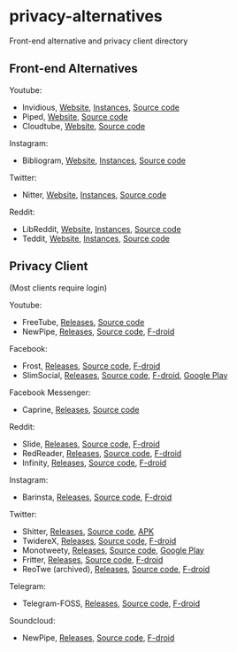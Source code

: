 # privacy-alternatives
Front-end alternative and privacy client directory

## Front-end Alternatives

Youtube:
- Invidious, [Website](https://invidious.snopyta.org), [Instances](https://invidio.us), [Source code](https://github.com/iv-org/invidious)
- Piped, [Website](https://piped.kavin.rocks/), [Source code](https://github.com/TeamPiped/Piped)
- Cloudtube, [Website](https://tube.cadence.moe), [Source code](https://git.sr.ht/~cadence/cloudtube)

Instagram:
- Bibliogram, [Website](https://bibliogram.art), [Instances](https://git.sr.ht/~cadence/bibliogram-docs/tree/master/docs/Instances.md), [Source code](https://git.sr.ht/~cadence/bibliogram)

Twitter:
- Nitter, [Website](https://nitter.net), [Instances](https://github.com/zedeus/nitter/wiki/Instances), [Source code](https://github.com/zedeus/nitter)

Reddit:
- LibReddit, [Website](https://libredd.it), [Instances](https://github.com/spikecodes/libreddit#instances), [Source code](https://github.com/spikecodes/libreddit)
- Teddit, [Website](https://teddit.net), [Instances](https://codeberg.org/teddit/teddit#instances), [Source code](https://codeberg.org/teddit/teddit)

## Privacy Client
(Most clients require login)

Youtube:
- FreeTube, [Releases](https://github.com/FreeTubeApp/FreeTube/releases), [Source code](https://github.com/FreeTubeApp/FreeTube)
- NewPipe, [Releases](https://github.com/TeamNewPipe/NewPipe/releases), [Source code](https://github.com/TeamNewPipe/NewPipe), [F-droid](https://f-droid.org/en/packages/org.schabi.newpipe/)

Facebook:
- Frost, [Releases](https://github.com/AllanWang/Frost-for-Facebook/releases), [Source code](https://github.com/AllanWang/Frost-for-Facebook), [F-droid](https://f-droid.org/en/packages/com.pitchedapps.frost/)
- SlimSocial, [Releases](https://github.com/rignaneseleo/SlimSocial-for-Facebook/releases), [Source code](https://github.com/rignaneseleo/SlimSocial-for-Facebook), [F-droid](https://f-droid.org/en/packages/it.rignanese.leo.slimfacebook/), [Google Play](https://play.google.com/store/apps/details?id=it.rignanese.leo.slimfacebook)

Facebook Messenger:
- Caprine, [Releases](https://github.com/sindresorhus/caprine/releases), [Source code](https://github.com/sindresorhus/caprine)

Reddit:
- Slide, [Releases](https://github.com/ccrama/Slide/releases), [Source code](https://github.com/ccrama/Slide), [F-droid](https://f-droid.org/en/packages/me.ccrama.redditslide/)
- RedReader, [Releases](https://github.com/QuantumBadger/RedReader/releases), [Source code](https://github.com/QuantumBadger/RedReader), [F-droid](https://f-droid.org/packages/org.quantumbadger.redreader/)
- Infinity, [Releases](https://github.com/Docile-Alligator/Infinity-For-Reddit/releases), [Source code](https://github.com/Docile-Alligator/Infinity-For-Reddit), [F-droid](https://f-droid.org/packages/ml.docilealligator.infinityforreddit/)

Instagram:
- Barinsta, [Releases](https://github.com/austinhuang0131/barinsta/releases), [Source code](https://github.com/austinhuang0131/barinsta), [F-droid](https://f-droid.org/en/packages/me.austinhuang.instagrabber/)

Twitter:
- Shitter, [Releases](https://github.com/nuclearfog/Shitter/releases), [Source code](https://github.com/nuclearfog/Shitter), [APK](https://github.com/nuclearfog/Shitter/releases/latest/download/SH1TT3R.apk)
- TwidereX, [Releases](https://github.com/TwidereProject/TwidereX-Android/releases), [Source code](https://github.com/TwidereProject/TwidereX-Android), [F-droid](https://f-droid.org/en/packages/com.twidere.twiderex/)
- Monotweety, [Releases](https://github.com/yshrsmz/monotweety/releases), [Source code](https://github.com/yshrsmz/monotweety), [Google Play](https://play.google.com/store/apps/details?id=net.yslibrary.monotweety)
- Fritter, [Releases](https://github.com/jonjomckay/fritter/releases), [Source code](https://github.com/jonjomckay/fritter), [F-droid](https://f-droid.org/packages/com.jonjomckay.fritter/)
- ReoTwe (archived), [Releases](https://github.com/no-go/ReoTwe/releases), [Source code](https://github.com/no-go/ReoTwe), [F-droid](https://f-droid.org/packages/de.digisocken.reotwe/)

Telegram:
- Telegram-FOSS, [Releases](https://github.com/Telegram-FOSS-Team/Telegram-FOSS/releases), [Source code](https://github.com/Telegram-FOSS-Team/Telegram-FOSS), [F-droid](https://f-droid.org/app/org.telegram.messenger)

Soundcloud:
- NewPipe, [Releases](https://github.com/TeamNewPipe/NewPipe/releases), [Source code](https://github.com/TeamNewPipe/NewPipe), [F-droid](https://f-droid.org/en/packages/org.schabi.newpipe/)